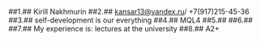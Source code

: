 ##1.## Kirill Nakhmurin
##2.## kansar13@yandex.ru/ +7(917)215-45-36
##3.## self-development is our everything
##4.## MQL4
##5.## 
##6.##
##7.## My experience is: lectures at the university
##8.## A2+
